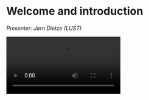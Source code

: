 # Welcome and introduction

*Presenter: Jørn Dietze (LUST)*

<video src="https://462000265.lumidata.eu/1day-20230509/recordings/00_Introduction.mp4" controls="controls">
</video>

